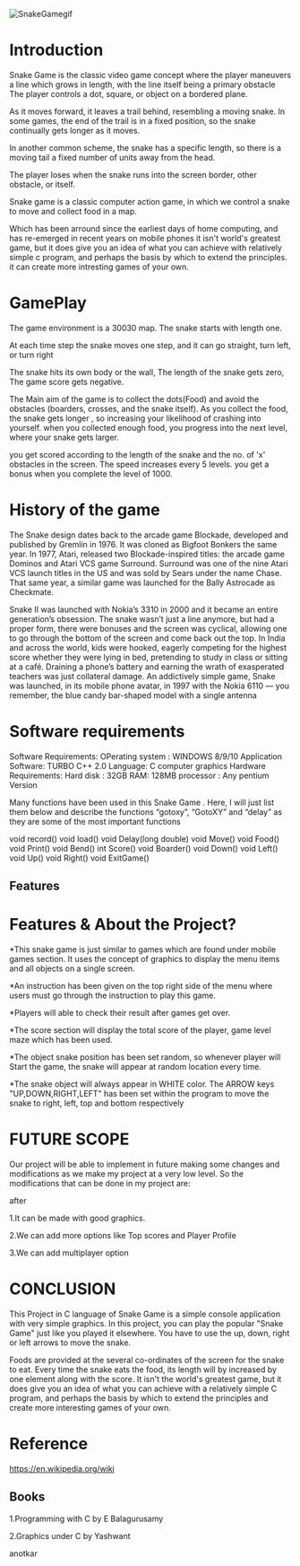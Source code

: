 ![SnakeGamegif](https://user-images.githubusercontent.com/94597753/143452765-15f62da4-4b19-44c2-b2db-94c5e6d73505.gif)

# Introduction
Snake Game is the classic video game concept where the player maneuvers a line which grows in length, with the line itself being a primary obstacle The player controls a dot, square, or object on a bordered plane.

As it moves forward, it leaves a trail behind, resembling a moving snake. In some games, the end of the trail is in a fixed position, so the snake continually gets longer as it moves.

In another common scheme, the snake has a specific length, so there is a moving tail a fixed number of units away from the head.

The player loses when the snake runs into the screen border, other obstacle, or itself.

Snake game is a classic computer action game, in which we control a snake to move and collect food in a map.

Which has been arround since the earliest days of home computing, and has re-emerged in recent years on mobile phones it isn't world's greatest game, but it does give you an idea of what you can achieve with relatively simple c program, and perhaps the basis by which to extend the principles. it can create more intresting games of your own.

# GamePlay

The game environment is a 30030 map. The snake starts with length one.

At each time step the snake moves one step, and it can go straight, turn left, or turn right

The snake hits its own body or the wall, The length of the snake gets zero, The game score gets negative.

The Main aim of the game is to collect the dots(Food) and avoid the obstacles (boarders, crosses, and the snake itself). As you collect the food, the snake gets longer , so increasing your likelihood of crashing into yourself. when you collected enough food, you progress into the next level, where your snake gets larger.

you get scored according to the length of the snake and the no. of 'x' obstacles in the screen. The speed increases every 5 levels. you get a bonus when you complete the level of 1000.

# History of the game

The Snake design dates back to the arcade game Blockade, developed and published by Gremlin in 1976. It was cloned as Bigfoot Bonkers the same year. In 1977, Atari, released two Blockade-inspired titles: the arcade game Dominos and Atari VCS game Surround. Surround was one of the nine Atari VCS launch titles in the US and was sold by Sears under the name Chase. That same year, a similar game was launched for the Bally Astrocade as Checkmate.

Snake II was launched with Nokia’s 3310 in 2000 and it became an entire generation’s obsession. The snake wasn’t just a line anymore, but had a proper form, there were bonuses and the screen was cyclical, allowing one to go through the bottom of the screen and come back out the top. In India and across the world, kids were hooked, eagerly competing for the highest score whether they were lying in bed, pretending to study in class or sitting at a café. Draining a phone’s battery and earning the wrath of exasperated teachers was just collateral damage. An addictively simple game, Snake was launched, in its mobile phone avatar, in 1997 with the Nokia 6110 — you remember, the blue candy bar-shaped model with a single antenna

# Software requirements

Software Requirements: OPerating system : WINDOWS 8/9/10 Application Software: TURBO C++ 2.0 Language: C computer graphics Hardware Requirements: Hard disk : 32GB RAM: 128MB processor : Any pentium Version

Many functions have been used in this Snake Game . Here, I will just list them below and describe the functions “gotoxy”, “GotoXY” and “delay” as they are some of the most important functions

void record() void load() void Delay(long double) void Move() void Food() void Print() void Bend() int Score() void Boarder() void Down() void Left() void Up() void Right() void ExitGame()

## Features
# Features & About the Project?

*This snake game is just similar to games which are found under mobile games section. It uses the concept of graphics to display the menu items and all objects on a single screen.

*An instruction has been given on the top right side of the menu where users must go through the instruction to play this game.

*Players will able to check their result after games get over.

*The score section will display the total score of the player, game level maze which has been used.

*The object snake position has been set random, so whenever player will Start the game, the snake will appear at random location every time.

*The snake object will always appear in WHITE color. The ARROW keys "UP,DOWN,RIGHT,LEFT" has been set within the program to move the snake to right, left, top and bottom respectively

# FUTURE SCOPE
Our project will be able to implement in future making some changes and modifications as we make my project at a very low level. So the modifications that can be done in my project are:

after

1.It can be made with good graphics.

2.We can add more options like Top scores and Player Profile

3.We can add multiplayer option

# CONCLUSION

This Project in C language of Snake Game is a simple console application with very simple graphics. In this project, you can play the popular "Snake Game" just like you played it elsewhere. You have to use the up, down, right or left arrows to move the snake.

Foods are provided at the several co-ordinates of the screen for the snake to eat. Every time the snake eats the food, its length will by increased by one element along with the score. It isn't the world's greatest game, but it does give you an idea of what you can achieve with a relatively simple C program, and perhaps the basis by which to extend the principles and create more interesting games of your own.

# Reference

https://en.wikipedia.org/wiki

## Books

1.Programming with C by E Balagurusamy

2.Graphics under C by Yashwant

anotkar
